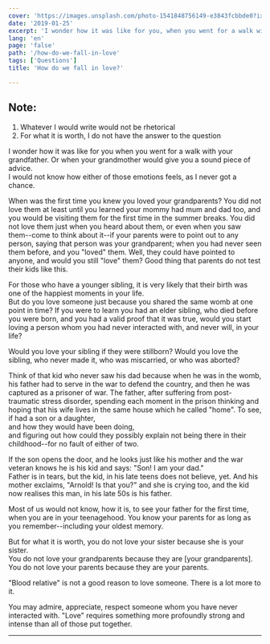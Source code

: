 ```yaml
---
cover: 'https://images.unsplash.com/photo-1541848756149-e3843fcbbde0?ixlib=rb-1.2.1&q=80&fm=jpg&crop=entropy&cs=tinysrgb&w=1080&fit=max&ixid=eyJhcHBfaWQiOjExNzczfQ'
date: '2019-01-25'
excerpt: 'I wonder how it was like for you, when you went for a walk with your grandfather.  Or when your grandmother would give you a sound piece of advice.'
lang: 'en'
page: 'false'
path: '/how-do-we-fall-in-love'
tags: ['Questions']
title: 'How do we fall in love?'

---
```


## Note:
1. Whatever I would write would not be rhetorical
2. For what it is worth, I do not have the answer to the question

I wonder how it was like for you when you went for a walk with your grandfather.  Or when your grandmother would give you a sound piece of advice.  
I would not know how either of those emotions feels, as I never got a chance.

When was the first time you knew you loved your grandparents?  You did not love them at least until you learned your mommy had mum and dad too, and you would be visiting them for the first time in the summer breaks.  You did not love them just when you heard about them, or even when you saw them--come to think about it--if your parents were to point out to any person, saying that person was your grandparent; when you had never seen them before, and you "loved" them.  Well, they could have pointed to anyone, and would you still "love" them?  Good thing that parents do not test their kids like this.

For those who have a younger sibling, it is very likely that their birth was one of the happiest moments in your life.  
But do you love someone just because you shared the same womb at one point in time?  If you were to learn you had an elder sibling, who died before you were born, and you had a valid proof that it was true, would you start loving a person whom you had never interacted with, and never will, in your life?

Would you love your sibling if they were stillborn?  Would you love the sibling, who never made it, who was miscarried, or who was aborted?

Think of that kid who never saw his dad because when he was in the womb, his father had to serve in the war to defend the country, and then he was captured as a prisoner of war.  The father, after suffering from post-traumatic stress disorder, spending each moment in the prison thinking and hoping that his wife lives in the same house which he called "home".  To see, if had a son or a daughter,  
and how they would have been doing,  
and figuring out how could they possibly explain not being there in their childhood--for no fault of either of two.

If the son opens the door, and he looks just like his mother and the war veteran knows he is his kid and says: "Son!  I am your dad."  
Father is in tears, but the kid, in his late teens does not believe, yet.  And his mother exclaims, "Arnold!  Is that you?" and she is crying too, and the kid now realises this man, in his late 50s is his father.

Most of us would not know, how it is, to see your father for the first time, when you are in your teenagehood.  You know your parents for as long as you remember--including your oldest memory.

But for what it is worth, you do not love your sister because she is your sister.  
You do not love your grandparents because they are [your grandparents].  
You do not love your parents because they are your parents.

"Blood relative" is not a good reason to love someone.  There is a lot more to it.

You may admire, appreciate, respect someone whom you have never interacted with.  "Love" requires something more profoundly strong and intense than all of those put together.

----